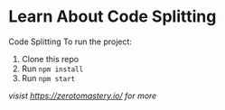 # Learn About Code Splitting
Code Splitting
To run the project:

1. Clone this repo
2. Run `npm install`
3. Run `npm start`

*visist https://zerotomastery.io/ for more*

